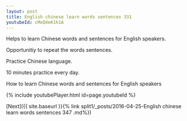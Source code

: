 ```yaml
---
layout: post
title: English chinese learn words sentences 331 
youtubeId: cMxQXeK1h1A
---
```

 
 
Helps to learn Chinese words and sentences for English speakers.

Opportunitiy to repeat the words sentences. 

Practice Chinese language. 
 
10 minutes practice every day. 
 
How to learn Chinese words and sentences for English speakers 
 
{% include youtubePlayer.html id=page.youtubeId %}
 
 
[Next]({{ site.baseurl }}{% link  split1/_posts/2016-04-25-English chinese learn words sentences 347 .md%})
 
